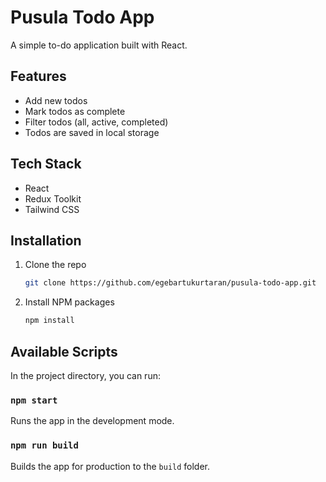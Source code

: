 # Pusula Todo App

A simple to-do application built with React.

## Features

- Add new todos
- Mark todos as complete
- Filter todos (all, active, completed)
- Todos are saved in local storage

## Tech Stack

- React
- Redux Toolkit
- Tailwind CSS

## Installation

1. Clone the repo
   ```sh
   git clone https://github.com/egebartukurtaran/pusula-todo-app.git
   ```
2. Install NPM packages
   ```sh
   npm install
   ```

## Available Scripts

In the project directory, you can run:

### `npm start`

Runs the app in the development mode.

### `npm run build`

Builds the app for production to the `build` folder.
